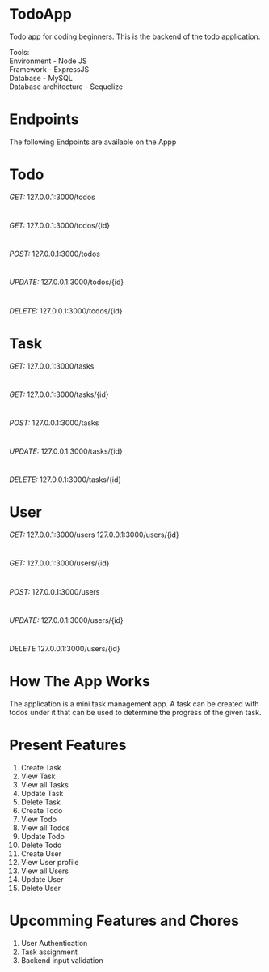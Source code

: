 # TodoApp
Todo app for coding beginners.
This is the backend of the todo application.

Tools: <br>
  Environment - Node JS <br>
  Framework - ExpressJS <br>
  Database - MySQL <br>
  Database architecture - Sequelize

# Endpoints

The following Endpoints are available on the Appp
# Todo

*GET:*
  127.0.0.1:3000/todos
#
*GET:*
  127.0.0.1:3000/todos/{id}
#
*POST:*
  127.0.0.1:3000/todos
#
*UPDATE:*
  127.0.0.1:3000/todos/{id}
#
*DELETE:*
   127.0.0.1:3000/todos/{id}
#
# Task
*GET:*
  127.0.0.1:3000/tasks
#
*GET:*
  127.0.0.1:3000/tasks/{id}
#
*POST:*
  127.0.0.1:3000/tasks
#
*UPDATE:*
  127.0.0.1:3000/tasks/{id}
#
*DELETE:*
   127.0.0.1:3000/tasks/{id}

# User
*GET:*
  127.0.0.1:3000/users
  127.0.0.1:3000/users/{id}
#
*GET:*
  127.0.0.1:3000/users/{id}
#
*POST:*
  127.0.0.1:3000/users
#
*UPDATE:*
  127.0.0.1:3000/users/{id}
#
*DELETE*
   127.0.0.1:3000/users/{id}

# How The App Works
   The application is a mini task management app. A task can be created with todos
    under it that can be used to determine the progress of the given task.
# Present Features

 1. Create Task
 2. View Task
 3. View all Tasks
 4. Update Task
 5. Delete Task
 6. Create Todo
 7. View Todo
 8. View all Todos
 9. Update Todo
 10. Delete Todo
 11. Create User
 12. View User profile
 13. View all Users
 14. Update User
 15. Delete User

# Upcomming Features and Chores

 1. User Authentication
 2. Task assignment
 3. Backend input validation
#



